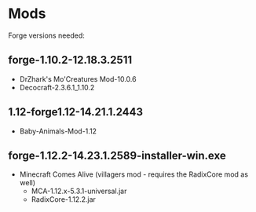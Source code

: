 # Mods

Forge versions needed:

## forge-1.10.2-12.18.3.2511
 - DrZhark's Mo'Creatures Mod-10.0.6
 - Decocraft-2.3.6.1_1.10.2
 
## 1.12-forge1.12-14.21.1.2443
 - Baby-Animals-Mod-1.12

## forge-1.12.2-14.23.1.2589-installer-win.exe
 - Minecraft Comes Alive (villagers mod - requires the RadixCore mod as well)
   - MCA-1.12.x-5.3.1-universal.jar
   - RadixCore-1.12.2.jar
